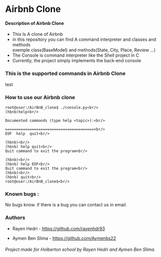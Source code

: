 # **Airbnb Clone**

#### Description of Airbnb Clone
* This Is A clone of Airbnb<br/>
* in this repository you can find A command interpreter and classes and methods<br/>
exemple class(BaseModel) and methods(State, City, Place, Review ...)<br/>
* The Console is command interpreter like the Shell project in C<br/>
* Currently, the project simply implements the back-end console<br/>
### This is the supported commands in Airbnb Clone<br/>
test






### How to use our Airbnb clone<br/>
```
root@user:/AirBnB_clone$ ./console.py<br/>
(hbnb)help<br/>

Documented commands (type help <topic>):<br/>

========================================<br/>
EOF  help  quit<br/>

(hbnb)<br/>
(hbnb) help quit<br/>
Quit command to exit the program<br/>

(hbnb)<br/>
(hbnb) help EOF<br/>
Quit command to exit the program<br/>
(hbnb)<br/>
(hbnb) quit<br/>
root@user:/AirBnB_clone$<br/>
```
### Known bugs :

No bugs know. if there is a bug you can contact us in email.



### Authors

* Rayen Hedri - https://github.com/rayenhdr93

* Aymen Ben Slima - https://github.com/Aymenbs22


###### Project made for Holberton school by Rayen Hedri and Aymen Ben Slima.
